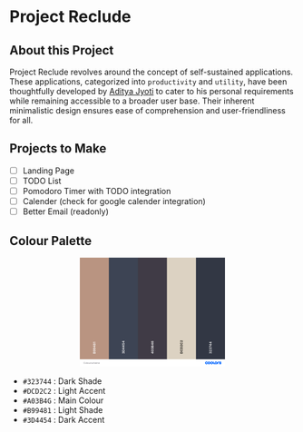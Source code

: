 # Project Reclude

## About this Project

Project Reclude revolves around the concept of self-sustained applications.
These applications, categorized into `productivity` and `utility`, have been 
thoughtfully developed by [Aditya Jyoti](https://github.com/Aditya-Jyoti) to cater 
to his personal requirements while remaining accessible to a broader user base.
Their inherent minimalistic design ensures ease of comprehension and user-friendliness for all.

## Projects to Make

- [ ] Landing Page
- [ ] TODO List
- [ ] Pomodoro Timer with TODO integration
- [ ] Calender (check for google calender integration)
- [ ] Better Email (readonly)

## Colour Palette

<p align="center">
    <img src="profile/colourscheme.png" style="height: 12rem;"/>
</p>

- `#323744` : Dark Shade
- `#DCD2C2` : Light Accent
- `#A03B4G` : Main Colour
- `#B99481` : Light Shade
- `#3D4454` : Dark Accent